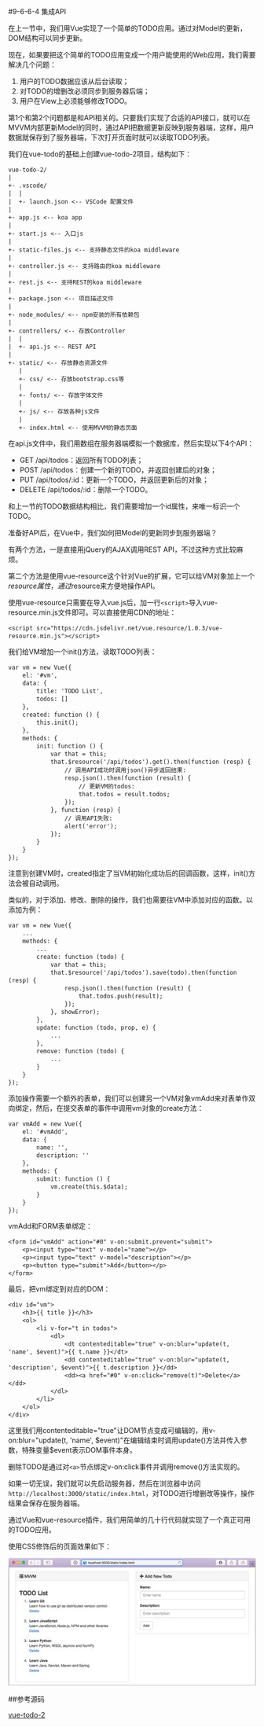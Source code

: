 #9-6-6-4 集成API


在上一节中，我们用Vue实现了一个简单的TODO应用。通过对Model的更新，DOM结构可以同步更新。

现在，如果要把这个简单的TODO应用变成一个用户能使用的Web应用，我们需要解决几个问题：

1. 用户的TODO数据应该从后台读取；
2. 对TODO的增删改必须同步到服务器后端；
3. 用户在View上必须能够修改TODO。

第1个和第2个问题都是和API相关的。只要我们实现了合适的API接口，就可以在MVVM内部更新Model的同时，通过API把数据更新反映到服务器端，这样，用户数据就保存到了服务器端，下次打开页面时就可以读取TODO列表。

我们在vue-todo的基础上创建vue-todo-2项目，结构如下：

	vue-todo-2/
	|
	+- .vscode/
	|  |
	|  +- launch.json <-- VSCode 配置文件
	|
	+- app.js <-- koa app
	|
	+- start.js <-- 入口js
	|
	+- static-files.js <-- 支持静态文件的koa middleware
	|
	+- controller.js <-- 支持路由的koa middleware
	|
	+- rest.js <-- 支持REST的koa middleware
	|
	+- package.json <-- 项目描述文件
	|
	+- node_modules/ <-- npm安装的所有依赖包
	|
	+- controllers/ <-- 存放Controller
	|  |
	|  +- api.js <-- REST API
	|
	+- static/ <-- 存放静态资源文件
	   |
	   +- css/ <-- 存放bootstrap.css等
	   |
	   +- fonts/ <-- 存放字体文件
	   |
	   +- js/ <-- 存放各种js文件
	   |
	   +- index.html <-- 使用MVVM的静态页面
在api.js文件中，我们用数组在服务器端模拟一个数据库，然后实现以下4个API：

- GET /api/todos：返回所有TODO列表；
- POST /api/todos：创建一个新的TODO，并返回创建后的对象；
- PUT /api/todos/:id：更新一个TODO，并返回更新后的对象；
- DELETE /api/todos/:id：删除一个TODO。

和上一节的TODO数据结构相比，我们需要增加一个id属性，来唯一标识一个TODO。

准备好API后，在Vue中，我们如何把Model的更新同步到服务器端？

有两个方法，一是直接用jQuery的AJAX调用REST API，不过这种方式比较麻烦。

第二个方法是使用vue-resource这个针对Vue的扩展，它可以给VM对象加上一个$resource属性，通过$resource来方便地操作API。

使用vue-resource只需要在导入vue.js后，加一行`<script>`导入vue-resource.min.js文件即可。可以直接使用CDN的地址：

	<script src="https://cdn.jsdelivr.net/vue.resource/1.0.3/vue-resource.min.js"></script>
我们给VM增加一个init()方法，读取TODO列表：

	var vm = new Vue({
	    el: '#vm',
	    data: {
	        title: 'TODO List',
	        todos: []
	    },
	    created: function () {
	        this.init();
	    },
	    methods: {
	        init: function () {
	            var that = this;
	            that.$resource('/api/todos').get().then(function (resp) {
	                // 调用API成功时调用json()异步返回结果:
	                resp.json().then(function (result) {
	                    // 更新VM的todos:
	                    that.todos = result.todos;
	                });
	            }, function (resp) {
	                // 调用API失败:
	                alert('error');
	            });
	        }
	    }
	});
注意到创建VM时，created指定了当VM初始化成功后的回调函数，这样，init()方法会被自动调用。

类似的，对于添加、修改、删除的操作，我们也需要往VM中添加对应的函数。以添加为例：

	var vm = new Vue({
	    ...
	    methods: {
	        ...
	        create: function (todo) {
	            var that = this;
	            that.$resource('/api/todos').save(todo).then(function (resp) {
	                resp.json().then(function (result) {
	                    that.todos.push(result);
	                });
	            }, showError);
	        },
	        update: function (todo, prop, e) {
	            ...
	        },
	        remove: function (todo) {
	            ...
	        }
	    }
	});
添加操作需要一个额外的表单，我们可以创建另一个VM对象vmAdd来对表单作双向绑定，然后，在提交表单的事件中调用vm对象的create方法：

	var vmAdd = new Vue({
	    el: '#vmAdd',
	    data: {
	        name: '',
	        description: ''
	    },
	    methods: {
	        submit: function () {
	            vm.create(this.$data);
	        }
	    }
	});
vmAdd和FORM表单绑定：

	<form id="vmAdd" action="#0" v-on:submit.prevent="submit">
	    <p><input type="text" v-model="name"></p>
	    <p><input type="text" v-model="description"></p>
	    <p><button type="submit">Add</button></p>
	</form>
最后，把vm绑定到对应的DOM：

	<div id="vm">
	    <h3>{{ title }}</h3>
	    <ol>
	        <li v-for="t in todos">
	            <dl>
	                <dt contenteditable="true" v-on:blur="update(t, 'name', $event)">{{ t.name }}</dt>
	                <dd contenteditable="true" v-on:blur="update(t, 'description', $event)">{{ t.description }}</dd>
	                <dd><a href="#0" v-on:click="remove(t)">Delete</a></dd>
	            </dl>
	        </li>
	    </ol>
	</div>
这里我们用contenteditable="true"让DOM节点变成可编辑的，用v-on:blur="update(t, 'name', $event)"在编辑结束时调用update()方法并传入参数，特殊变量$event表示DOM事件本身。

删除TODO是通过对`<a>`节点绑定v-on:click事件并调用remove()方法实现的。

如果一切无误，我们就可以先启动服务器，然后在浏览器中访问`http://localhost:3000/static/index.html`，对TODO进行增删改等操作，操作结果会保存在服务器端。

通过Vue和vue-resource插件，我们用简单的几十行代码就实现了一个真正可用的TODO应用。

使用CSS修饰后的页面效果如下：

![mvvm-todo-2](../image/chapter9/9-6-6-4-1.jpg)

##参考源码

[vue-todo-2](https://github.com/michaelliao/learn-javascript/tree/master/samples/node/web/vue/vue-todo-2)